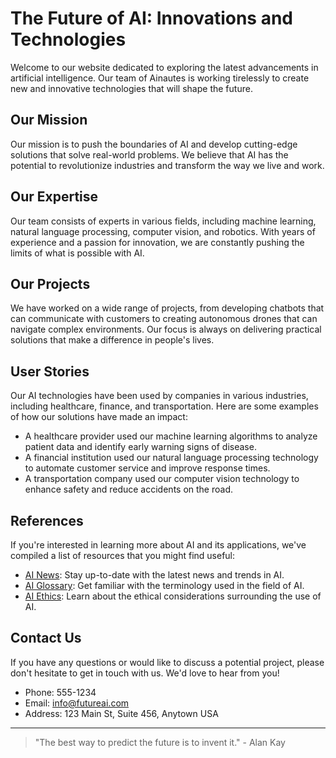 <!--font:Exo 2-->

# The Future of AI: Innovations and Technologies

Welcome to our website dedicated to exploring the latest advancements in artificial intelligence. Our team of Ainautes is working tirelessly to create new and innovative technologies that will shape the future.

## Our Mission

Our mission is to push the boundaries of AI and develop cutting-edge solutions that solve real-world problems. We believe that AI has the potential to revolutionize industries and transform the way we live and work.

## Our Expertise

Our team consists of experts in various fields, including machine learning, natural language processing, computer vision, and robotics. With years of experience and a passion for innovation, we are constantly pushing the limits of what is possible with AI.

## Our Projects

We have worked on a wide range of projects, from developing chatbots that can communicate with customers to creating autonomous drones that can navigate complex environments. Our focus is always on delivering practical solutions that make a difference in people's lives.

## User Stories

Our AI technologies have been used by companies in various industries, including healthcare, finance, and transportation. Here are some examples of how our solutions have made an impact:

- A healthcare provider used our machine learning algorithms to analyze patient data and identify early warning signs of disease.
- A financial institution used our natural language processing technology to automate customer service and improve response times.
- A transportation company used our computer vision technology to enhance safety and reduce accidents on the road.

## References

If you're interested in learning more about AI and its applications, we've compiled a list of resources that you might find useful:

- [AI News](#ai-news): Stay up-to-date with the latest news and trends in AI.
- [AI Glossary](#ai-glossary): Get familiar with the terminology used in the field of AI.
- [AI Ethics](#ai-ethics): Learn about the ethical considerations surrounding the use of AI.

## Contact Us

If you have any questions or would like to discuss a potential project, please don't hesitate to get in touch with us. We'd love to hear from you!

- Phone: 555-1234
- Email: info@futureai.com
- Address: 123 Main St, Suite 456, Anytown USA

---

> "The best way to predict the future is to invent it." - Alan Kay

<!--

Write me content for website with wallpaper which alt text is:

"A team of Ainautes working tirelessly in a massive AI factory, creating new and innovative technologies for the future."

The name/title of the page should not be 1:1 copy of the alt text but rather a real content of the website which is using this wallpaper.

- Use markdown format 
- Start with heading
- Heading should be short and concise
- The content should look like a real website 
- The website should not be about the wallpaper, wallpaper is just a related background
- Heading should be contain work "wallpaper" or "background"
- Include real sections like references, contact, user stories, etc. use things relevant to the page purpose.
- Feel free to use structure like headings, bullets, numbering, blockquotes, paragraphs, horizontal lines, etc.
- You can use formatting like bold or _italic_
- You can include UTF-8 emojis
- Links should be only #hash anchors (and you can refer to the document itself)
- Do not include images


---


# The Future of AI: Innovations and Technologies

Welcome to our website dedicated to exploring the latest advancements in artificial intelligence. Our team of Ainautes is working tirelessly to create new and innovative technologies that will shape the future.

## Our Mission

Our mission is to push the boundaries of AI and develop cutting-edge solutions that solve real-world problems. We believe that AI has the potential to revolutionize industries and transform the way we live and work.

## Our Expertise

Our team consists of experts in various fields, including machine learning, natural language processing, computer vision, and robotics. With years of experience and a passion for innovation, we are constantly pushing the limits of what is possible with AI.

## Our Projects

We have worked on a wide range of projects, from developing chatbots that can communicate with customers to creating autonomous drones that can navigate complex environments. Our focus is always on delivering practical solutions that make a difference in people's lives.

## User Stories

Our AI technologies have been used by companies in various industries, including healthcare, finance, and transportation. Here are some examples of how our solutions have made an impact:

- A healthcare provider used our machine learning algorithms to analyze patient data and identify early warning signs of disease.
- A financial institution used our natural language processing technology to automate customer service and improve response times.
- A transportation company used our computer vision technology to enhance safety and reduce accidents on the road.

## References

If you're interested in learning more about AI and its applications, we've compiled a list of resources that you might find useful:

- [AI News](#ai-news): Stay up-to-date with the latest news and trends in AI.
- [AI Glossary](#ai-glossary): Get familiar with the terminology used in the field of AI.
- [AI Ethics](#ai-ethics): Learn about the ethical considerations surrounding the use of AI.

## Contact Us

If you have any questions or would like to discuss a potential project, please don't hesitate to get in touch with us. We'd love to hear from you!

- Phone: 555-1234
- Email: info@futureai.com
- Address: 123 Main St, Suite 456, Anytown USA

---

> "The best way to predict the future is to invent it." - Alan Kay

-->

